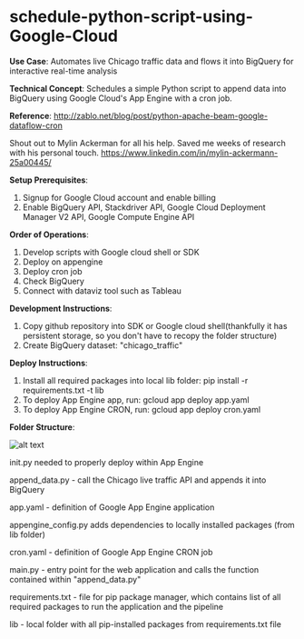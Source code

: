 # schedule-python-script-using-Google-Cloud
**Use Case**: Automates live Chicago traffic data and flows it into BigQuery for interactive real-time analysis

**Technical Concept**: Schedules a simple Python script to append data into BigQuery using Google Cloud's App Engine with a cron job.

**Reference**: http://zablo.net/blog/post/python-apache-beam-google-dataflow-cron

Shout out to Mylin Ackerman for all his help. Saved me weeks of research with his personal touch.
https://www.linkedin.com/in/mylin-ackermann-25a00445/

**Setup Prerequisites**:
1. Signup for Google Cloud account and enable billing
2. Enable BigQuery API, Stackdriver API, Google Cloud Deployment Manager V2 API, Google Compute Engine API

**Order of Operations**:
1. Develop scripts with Google cloud shell or SDK
2. Deploy on appengine
3. Deploy cron job
4. Check BigQuery
5. Connect with dataviz tool such as Tableau

**Development Instructions**:
1. Copy github repository into SDK or Google cloud shell(thankfully it has persistent storage, so you don't have to recopy the folder structure)
2. Create BigQuery dataset: "chicago_traffic"

**Deploy Instructions**:
1. Install all required packages into local lib folder: pip install -r requirements.txt -t lib
2. To deploy App Engine app, run: gcloud app deploy app.yaml
3. To deploy App Engine CRON, run: gcloud app deploy cron.yaml

**Folder Structure**:

![alt text](https://storage.googleapis.com/demos-sung.appspot.com/Folder%20Structure.PNG "Using Google Cloud Shell")

init.py needed to properly deploy within App Engine

append_data.py - call the Chicago live traffic API and appends it into BigQuery

app.yaml - definition of Google App Engine application

appengine_config.py adds dependencies to locally installed packages (from lib folder)

cron.yaml - definition of Google App Engine CRON job

main.py - entry point for the web application and calls the function contained within "append_data.py"

requirements.txt - file for pip package manager, which contains list of all required packages to run the application and the pipeline

lib - local folder with all pip-installed packages from requirements.txt file
